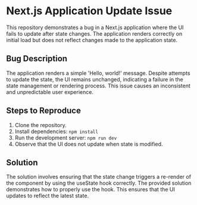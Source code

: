 # Next.js Application Update Issue

This repository demonstrates a bug in a Next.js application where the UI fails to update after state changes. The application renders correctly on initial load but does not reflect changes made to the application state.

## Bug Description

The application renders a simple 'Hello, world!' message.  Despite attempts to update the state, the UI remains unchanged, indicating a failure in the state management or rendering process.  This issue causes an inconsistent and unpredictable user experience.

## Steps to Reproduce

1. Clone the repository.
2. Install dependencies: `npm install`
3. Run the development server: `npm run dev`
4. Observe that the UI does not update when state is modified. 

## Solution

The solution involves ensuring that the state change triggers a re-render of the component by using the useState hook correctly.  The provided solution demonstrates how to properly use the hook. This ensures that the UI updates to reflect the latest state.